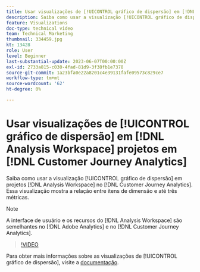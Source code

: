 ```yaml
---
title: Usar visualizações de [!UICONTROL gráfico de dispersão] em [!DNL Analysis Workspace] projetos
description: Saiba como usar a visualização [!UICONTROL gráfico de dispersão] em [!DNL Analysis Workspace] projetos no [!DNL Customer Journey Analytics].
feature: Visualizations
doc-type: technical video
team: Technical Marketing
thumbnail: 334459.jpg
kt: 13428
role: User
level: Beginner
last-substantial-update: 2023-06-07T00:00:00Z
exl-id: 2733a815-c030-4fad-81d9-3f38fb1e7378
source-git-commit: 1a23bfa0e22a8201c4e39131fafe09573c829ce7
workflow-type: tm+mt
source-wordcount: '62'
ht-degree: 0%

---
```


# Usar visualizações de [!UICONTROL gráfico de dispersão] em [!DNL Analysis Workspace] projetos em [!DNL Customer Journey Analytics]

Saiba como usar a visualização [!UICONTROL gráfico de dispersão] em projetos [!DNL Analysis Workspace] no [!DNL Customer Journey Analytics]. Essa visualização mostra a relação entre itens de dimensão e até três métricas.

>[!NOTE]
>
>A interface de usuário e os recursos do [!DNL Analysis Workspace] são semelhantes no [!DNL Adobe Analytics] e no [!DNL Customer Journey Analytics].

>[!VIDEO](https://video.tv.adobe.com/v/334459/?quality=12&learn=on)

Para obter mais informações sobre as visualizações de [!UICONTROL gráfico de dispersão], visite a [documentação](https://experienceleague.adobe.com/docs/analytics-platform/using/cja-workspace/visualizations/scatterplot.html).
